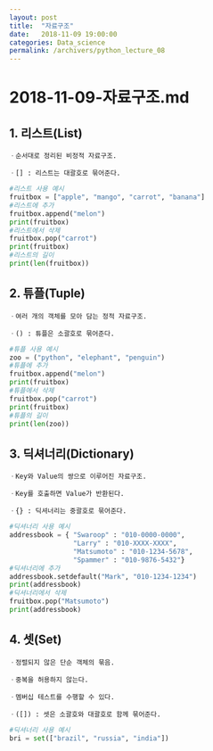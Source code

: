 ```yaml
---
layout: post
title:  "자료구조"
date:   2018-11-09 19:00:00
categories: Data_science
permalink: /archivers/python_lecture_08
---
```


# 2018-11-09-자료구조.md

## 1. 리스트(List)

	ㆍ순서대로 정리된 비정적 자료구조.

	ㆍ[] : 리스트는 대괄호로 묶어준다.

```python
#리스트 사용 예시
fruitbox = ["apple", "mango", "carrot", "banana"]
#리스트에 추가
fruitbox.append("melon")
print(fruitbox)
#리스트에서 삭제
fruitbox.pop("carrot")
print(fruitbox)
#리스트의 길이
print(len(fruitbox))
```

## 2. 튜플(Tuple)

	ㆍ여러 개의 객체를 모아 담는 정적 자료구조.

	ㆍ() : 튜플은 소괄호로 묶어준다.

```python
#튜플 사용 예시
zoo = ("python", "elephant", "penguin")
#튜플에 추가
fruitbox.append("melon")
print(fruitbox)
#튜플에서 삭제
fruitbox.pop("carrot")
print(fruitbox)
#튜플의 길이
print(len(zoo))
```

## 3. 딕셔너리(Dictionary)

	ㆍKey와 Value의 쌍으로 이루어진 자료구조.

	ㆍKey를 호출하면 Value가 반환된다.

	ㆍ{} : 딕셔너리는 중괄호로 묶어준다.

```python
#딕셔너리 사용 예시
addressbook = { "Swaroop" : "010-0000-0000",
				"Larry" : "010-XXXX-XXXX",
				"Matsumoto" : "010-1234-5678",
				"Spammer" : "010-9876-5432"}
#딕셔너리에 추가
addressbook.setdefault("Mark", "010-1234-1234")
print(addressbook)
#딕셔너리에서 삭제
fruitbox.pop("Matsumoto")
print(addressbook)
```	

## 4. 셋(Set)

	ㆍ정렬되지 않은 단순 객체의 묶음.

	ㆍ중복을 허용하지 않는다.

	ㆍ멤버십 테스트를 수행할 수 있다.

	ㆍ([]) : 셋은 소괄호와 대괄호로 함께 묶어준다.

```python
#딕셔너리 사용 예시
bri = set(["brazil", "russia", "india"])
```	